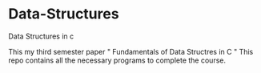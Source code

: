# Data-Structures
Data Structures in c

This my third semester paper " Fundamentals of Data Structres in C "
This repo contains all the necessary programs to complete the course.
